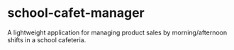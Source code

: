# school-cafet-manager
A lightweight application for managing product sales by morning/afternoon shifts in a school cafeteria.